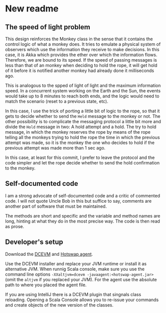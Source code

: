 # New readme

## The speed of light problem

This design reinforces the Monkey class in the sense that it contains the control logic of
what a monkey does. It tries to emulate a physical system of observers which use the information
they receive to make decisions. In this case, it is Akka which provides the ether over which
the information flows. Therefore, we are bound to its speed. If the speed of passing messages
is less than that of an monkey when deciding to hold the rope, it will get hold of it before it
is notified another monkey had already done it milliseconds ago.

This is analogous to the spped of light of light and the maximum information speed. In a concurrent
system working on the Earth and the Sun, the events would take up to 8 minutes to reach both ends,
and the logic would need to match the scenario (reset to a previous state, etc).

In this case, I use the trick of porting a little bit of logic to the rope, so that it gets to
decide whether to send the `Held` message to the monkey or not. The other possibility is to
complicate the messaging protocol a little bit more and divide the `Hold` message in two: A hold
attempt and a hold. The try to hold message, in which the monkey reserves the rope by means of the rope
telling all the monkeys trying to hold the rope the time in which the previous attempt was made,
so it is the monkey the one who decides to hold if the previous attempt was made more than 1 sec ago.

In this case, at least for this commit, I prefer to leave the protocol and the code simpler and
let the rope decide whether to send the hold confirmation to the monkey.

## Self-documented code

I am a strong advocate of self-documented code and a critic of commented code. I will
not quote Uncle Bob in this but suffice to say, comments are another part of software that must be
maintained. 

The methods are short and specific and the variable and method names
are long, hinting at what they do in the most precise way. The code is then read as prose.

## Developer's setup

Download the [DCEVM](https://github.com/dcevm/dcevm/releases) and [Hotswap agent](https://github.com/HotswapProjects/HotswapAgent/releases).

Use the DCEVM installer and replace your JVM runtime or install it as alternative JVM. When runnig
Scala console, make sure you use the command line options `-XXaltjvm=dcevm -javaagent:<hotswap-agent.jar>`
(omit the `altjvm` if you replaced your JVM). For the agent use the absolute path to where you
placed the agent file.

If you are using IntelliJ there is a DCEVM plugin that singnals class reloading. Opening a Scala Console
allows you to re-issue your commands and create objects of the new version of the classes.